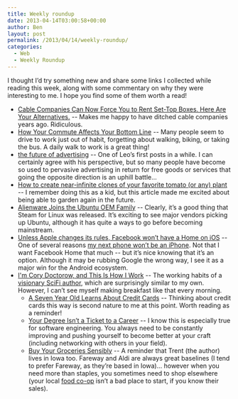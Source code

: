 ```yaml
---
title: Weekly roundup
date: 2013-04-14T03:00:58+00:00
author: Ben
layout: post
permalink: /2013/04/14/weekly-roundup/
categories:
  - Web
  - Weekly Roundup
---
```

I thought I&#8217;d try something new and share some links I collected while reading this week, along with some commentary on why they were interesting to me. I hope you find some of them worth a read!

  * <a target="_blank" href="http://lifehacker.com/5994508/cable-companies-can-now-force-you-to-rent-set+top-boxes-here-are-your-alternatives">Cable Companies Can Now Force You to Rent Set-Top Boxes. Here Are Your Alternatives.</a> -- Makes me happy to have ditched cable companies years ago. Ridiculous.
  * <a target="_blank" href="http://www.thesimpledollar.com/2013/04/09/how-your-commute-affects-your-bottom-line/?utm_source=feedburner&#038;utm_medium=feed&#038;utm_campaign=Feed%3A+thesimpledollar+%28The+Simple+Dollar%29">How Your Commute Affects Your Bottom Line</a> -- Many people seem to drive to work just out of habit, forgetting about walking, biking, or taking the bus. A daily walk to work is a great thing!
  * <a target="_blank" href="http://mnmlist.com/adsubtract/">the future of advertising</a> -- One of Leo&#8217;s first posts in a while. I can certainly agree with his perspective, but so many people have become so used to pervasive advertising in return for free goods or services that going the opposite direction is an uphill battle...
  * <a target="_blank" href="http://arstechnica.com/science/2013/04/how-to-create-near-infinite-clones-of-your-favorite-tomato-or-any-plant/">How to create near-infinite clones of your favorite tomato (or any) plant</a> -- I remember doing this as a kid, but this article made me excited about being able to garden again in the future.
  * <a target="_blank" href="http://www.omgubuntu.co.uk/2013/04/alienware-joins-the-ubuntu-oem-family?utm_source=feedburner&#038;utm_medium=feed&#038;utm_campaign=Feed%3A+d0od+%28OMG%21+Ubuntu%21%29">Alienware Joins the Ubuntu OEM Family</a> -- Clearly, it&#8217;s a good thing that Steam for Linux was released. It&#8217;s exciting to see major vendors picking up Ubuntu, although it has quite a ways to go before becoming mainstream.
  * <a target="_blank" href="http://arstechnica.com/apple/2013/04/unless-apple-changes-its-rules-facebook-wont-have-a-home-on-ios/">Unless Apple changes its rules, Facebook won’t have a Home on iOS</a> -- One of several reasons [my next phone won&#8217;t be an iPhone](http://www.benjaminoakes.com/2013/02/11/is-an-ipad-mini-or-a-nexus-7-better-for-a-geek/). Not that I want Facebook Home that much -- but it&#8217;s nice knowing that it&#8217;s an option. Although it may be rubbing Google the wrong way, I see it as a major win for the Android ecosystem.
  * <a target="_blank" href="http://lifehacker.com/5993401/im-cory-doctorow-and-this-is-how-i-work">I'm Cory Doctorow, and This Is How I Work</a> -- The working habits of a [visionary SciFi author](http://craphound.com/), which are surprisingly similar to my own. However, I can&#8217;t see myself making breakfast like that every morning. 
      * <a target="_blank" href="http://www.thesimpledollar.com/2013/04/01/a-seven-year-old-learns-about-credit-cards/?utm_source=feedburner&#038;utm_medium=feed&#038;utm_campaign=Feed%3A+thesimpledollar+%28The+Simple+Dollar%29">A Seven Year Old Learns About Credit Cards</a> -- Thinking about credit cards this way is second nature to me at this point. Worth reading as a reminder!
      * <a target="_blank" href="http://www.thesimpledollar.com/2013/04/02/your-degree-isnt-a-ticket-to-a-career/?utm_source=feedburner&#038;utm_medium=feed&#038;utm_campaign=Feed%3A+thesimpledollar+%28The+Simple+Dollar%29">Your Degree Isn’t a Ticket to a Career</a> -- I know this is especially true for software engineering. You always need to be constantly improving and pushing yourself to become better at your craft (including networking with others in your field).
      * <a target="_blank" href="http://www.thesimpledollar.com/2013/03/29/buy-your-groceries-sensibly/?utm_source=feedburner&#038;utm_medium=feed&#038;utm_campaign=Feed%3A+thesimpledollar+%28The+Simple+Dollar%29">Buy Your Groceries Sensibly</a> -- A reminder that Trent (the author) lives in Iowa too. Fareway and Aldi are always great baselines (I tend to prefer Fareway, as they&#8217;re based in Iowa)... however when you need more than staples, you sometimes need to shop elsewhere (your local [food co-op](http://newpi.coop/) isn&#8217;t a bad place to start, if you know their sales).</ul>